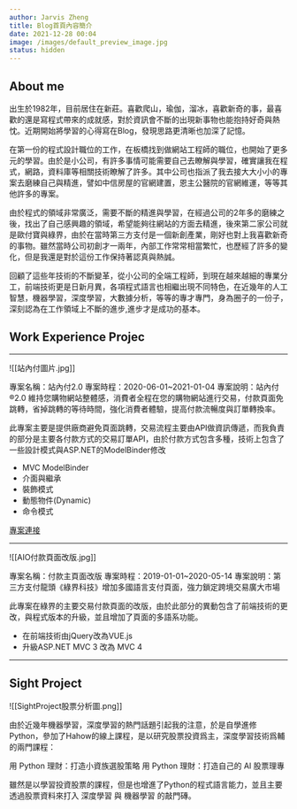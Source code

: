```yaml
---
author: Jarvis Zheng
title: Blog首頁內容簡介
date: 2021-12-28 00:04
image: /images/default_preview_image.jpg
status: hidden
---
```





## About me

出生於1982年，目前居住在新莊。喜歡爬山，瑜伽，溜冰，喜歡新奇的事，最喜歡的還是寫程式帶來的成就感，對於資訊會不斷的出現新事物也能抱持好奇與熱忱。近期開始將學習的心得寫在Blog，發現思路更清晰也加深了記憶。

在第一份的程式設計職位的工作，在板橋找到做網站工程師的職位，也開始了更多元的學習。由於是小公司，有許多事情可能需要自己去瞭解與學習，確實讓我在程式，網路，資料庫等相關技術瞭解了許多。其中公司也指派了我去接大大小小的專案去磨練自己與精進，譬如中信房屋的官網建置，恩主公醫院的官網維運，等等其他許多的專案。

由於程式的領域非常廣泛，需要不斷的精進與學習，在經過公司的2年多的磨練之後，找出了自己感興趣的領域，希望能夠往網站的方面去精進，後來第二家公司就是歐付寶與綠界，由於在當時第三方支付是一個新創產業，剛好也對上我喜歡新奇的事物。雖然當時公司初創才一兩年，內部工作常常相當繁忙，也歷經了許多的變化，但是我還是對於這份工作保持著認真與熱誠。

回顧了這些年技術的不斷變革，從小公司的全端工程師，到現在越來越細的專業分工，前端技術更是日新月異，各項程式語言也相繼出現不同特色，在近幾年的人工智慧，機器學習，深度學習，大數據分析，等等的專才專門，身為圈子的一份子，深刻認為在工作領域上不斷的進步,進步才是成功的基本。

 

##  Work Experience Projec

---

![[站內付圖片.jpg]]

專案名稱：站內付2.0
專案時程：2020-06-01~2021-01-04
專案說明：站內付®2.0 維持您購物網站整體感，消費者全程在您的購物網站進行交易，付款頁面免跳轉，省掉跳轉的等待時間，強化消費者體驗，提高付款流暢度與訂單轉換率。

此專案主要是提供廠商避免頁面跳轉，交易流程主要由API做資訊傳遞，而我負責的部分是主要各付款方式的交易訂單API，由於付款方式包含多種，技術上包含了一些設計模式與ASP.NET的ModelBinder修改

- MVC ModelBinder
- 介面與繼承
- 裝飾模式
- 動態物件(Dynamic)
-  命令模式


[專案連接](https://www.ecpay.com.tw/Activities/inpay2)

---


![[AIO付款頁面改版.jpg]]

專案名稱：付款主頁面改版
專案時程：2019-01-01~2020-05-14
專案說明：第三方支付龍頭《綠界科技》增加多國語言支付頁面，強力鎖定跨境交易廣大市場

此專案在綠界的主要交易付款頁面的改版，由於此部分的異動包含了前端技術的更改，與程式版本的升級，並且增加了頁面的多語系功能。

-  在前端技術由jQuery改為VUE.js
-  升級ASP.NET MVC 3 改為 MVC 4

---

##  Sight Project

![[SightProject股票分析圖.png]]


由於近幾年機器學習，深度學習的熱門話題引起我的注意，於是自學進修Python，參加了Hahow的線上課程，是以研究股票投資爲主，深度學習技術爲輔的兩門課程：

用 Python 理財：打造小資族選股策略
用 Python 理財：打造自己的 AI 股票理專

雖然是以學習投資股票的課程，但是也增進了Python的程式語言能力，並且主要透過股票資料來打入 深度學習 與 機器學習 的敲門磚。